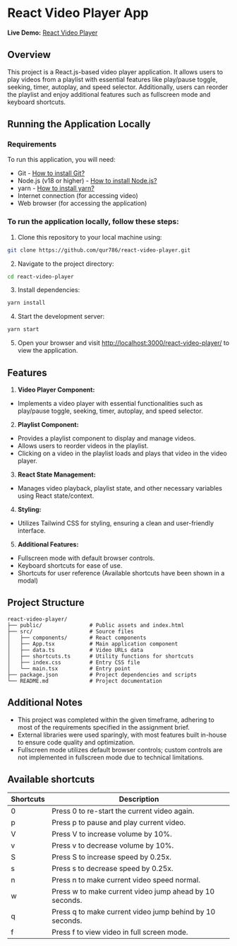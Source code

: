 # React Video Player App

**Live Demo:** [React Video Player](https://qur786.github.io/react-video-player/)

## Overview

This project is a React.js-based video player application. It allows users to play videos from a playlist with essential features like play/pause toggle, seeking, timer, autoplay, and speed selector. Additionally, users can reorder the playlist and enjoy additional features such as fullscreen mode and keyboard shortcuts.

## Running the Application Locally

### Requirements

To run this application, you will need:

- Git - [How to install Git?](https://git-scm.com/book/en/v2/Getting-Started-Installing-Git)
- Node.js (v18 or higher) - [How to install Node.js?](https://nodejs.org/en/download)
- yarn - [How to install yarn?](https://classic.yarnpkg.com/lang/en/docs/install/#windows-stables)
- Internet connection (for accessing video)
- Web browser (for accessing the application)

### To run the application locally, follow these steps:

1. Clone this repository to your local machine using:

```bash
git clone https://github.com/qur786/react-video-player.git
```

2. Navigate to the project directory:

```bash
cd react-video-player
```

3. Install dependencies:

```bash
yarn install
```

4. Start the development server:

```bash
yarn start
```

5. Open your browser and visit [http://localhost:3000/react-video-player/](http://localhost:3000/react-video-player/) to view the application.

## Features

1. **Video Player Component:**

- Implements a video player with essential functionalities such as play/pause toggle, seeking, timer, autoplay, and speed selector.

2. **Playlist Component:**

- Provides a playlist component to display and manage videos.
- Allows users to reorder videos in the playlist.
- Clicking on a video in the playlist loads and plays that video in the video player.

3. **React State Management:**

- Manages video playback, playlist state, and other necessary variables using React state/context.

4. **Styling:**

- Utilizes Tailwind CSS for styling, ensuring a clean and user-friendly interface.

5. **Additional Features:**

- Fullscreen mode with default browser controls.
- Keyboard shortcuts for ease of use.
- Shortcuts for user reference (Available shortcuts have been shown in a modal)

## Project Structure

```
react-video-player/
├── public/               # Public assets and index.html
├── src/                  # Source files
│   ├── components/       # React components
│   ├── App.tsx           # Main application component
│   ├── data.ts           # Video URLs data
│   ├── shortcuts.ts      # Utility functions for shortcuts
│   ├── index.css         # Entry CSS file
│   └── main.tsx          # Entry point
├── package.json          # Project dependencies and scripts
└── README.md             # Project documentation
```

## Additional Notes

- This project was completed within the given timeframe, adhering to most of the requirements specified in the assignment brief.
- External libraries were used sparingly, with most features built in-house to ensure code quality and optimization.
- Fullscreen mode utilizes default browser controls; custom controls are not implemented in fullscreen mode due to technical limitations.

## Available shortcuts

| Shortcuts | Description                                              |
| --------- | -------------------------------------------------------- |
| 0         | Press 0 to re-start the current video again.             |
| p         | Press p to pause and play current video.                 |
| V         | Press V to increase volume by 10%.                       |
| v         | Press v to decrease volume by 10%.                       |
| S         | Press S to increase speed by 0.25x.                      |
| s         | Press s to decrease speed by 0.25x.                      |
| n         | Press n to make current video speed normal.              |
| w         | Press w to make current video jump ahead by 10 seconds.  |
| q         | Press q to make current video jump behind by 10 seconds. |
| f         | Press f to view video in full screen mode.               |
